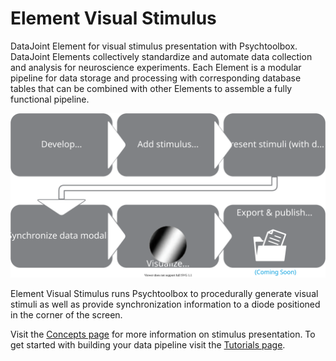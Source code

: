 # Element Visual Stimulus

DataJoint Element for visual stimulus presentation with Psychtoolbox. DataJoint Elements
collectively standardize and automate data collection and analysis for neuroscience
experiments. Each Element is a modular pipeline for data storage and processing with
corresponding database tables that can be combined with other Elements to assemble a
fully functional pipeline.

![diagram](https://raw.githubusercontent.com/datajoint/element-visual-stimulus/main/images/diagram_flowchart.svg)

Element Visual Stimulus runs Psychtoolbox to procedurally generate visual stimuli as
well as provide synchronization information to a diode positioned in the corner of the
screen.

Visit the [Concepts page](./concepts.md) for more information on stimulus presentation.
To get started with building your data pipeline visit the 
[Tutorials page](./tutorials.md).
